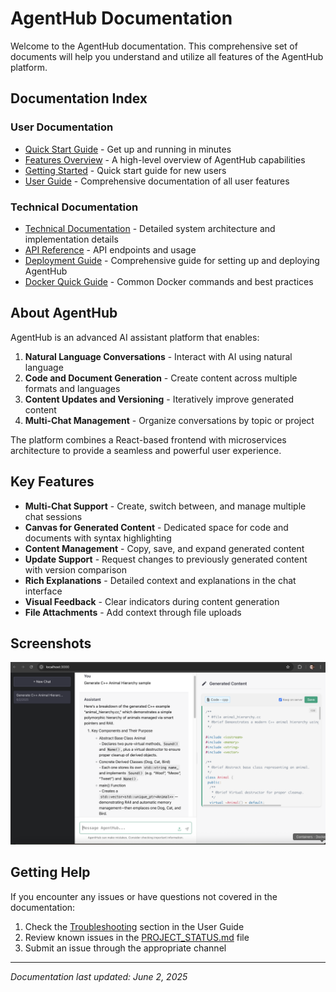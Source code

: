 # AgentHub Documentation

Welcome to the AgentHub documentation. This comprehensive set of documents will help you understand and utilize all features of the AgentHub platform.

## Documentation Index

### User Documentation

- [Quick Start Guide](quick_start_guide.md) - Get up and running in minutes
- [Features Overview](features_overview.md) - A high-level overview of AgentHub capabilities
- [Getting Started](getting_started.md) - Quick start guide for new users
- [User Guide](user_guide.md) - Comprehensive documentation of all user features

### Technical Documentation

- [Technical Documentation](technical_documentation.md) - Detailed system architecture and implementation details
- [API Reference](../services/frontend/API.md) - API endpoints and usage
- [Deployment Guide](deployment_guide.md) - Comprehensive guide for setting up and deploying AgentHub
- [Docker Quick Guide](docker-quickguide.md) - Common Docker commands and best practices

## About AgentHub

AgentHub is an advanced AI assistant platform that enables:

1. **Natural Language Conversations** - Interact with AI using natural language
2. **Code and Document Generation** - Create content across multiple formats and languages
3. **Content Updates and Versioning** - Iteratively improve generated content
4. **Multi-Chat Management** - Organize conversations by topic or project

The platform combines a React-based frontend with microservices architecture to provide a seamless and powerful user experience.

## Key Features

- **Multi-Chat Support** - Create, switch between, and manage multiple chat sessions
- **Canvas for Generated Content** - Dedicated space for code and documents with syntax highlighting
- **Content Management** - Copy, save, and expand generated content
- **Update Support** - Request changes to previously generated content with version comparison
- **Rich Explanations** - Detailed context and explanations in the chat interface
- **Visual Feedback** - Clear indicators during content generation
- **File Attachments** - Add context through file uploads

## Screenshots

![AgentHub Interface](../services/frontend/public/screenshot.png)

## Getting Help

If you encounter any issues or have questions not covered in the documentation:

1. Check the [Troubleshooting](user_guide.md#troubleshooting) section in the User Guide
2. Review known issues in the [PROJECT_STATUS.md](../PROJECT_STATUS.md) file
3. Submit an issue through the appropriate channel

---

*Documentation last updated: June 2, 2025*
